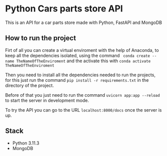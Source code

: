 # Python Cars parts store API
This is an API for a car parts store made with Python, FastAPI and MongoDB


##  How to run the project

Firt of all you can create a virtual enviroment with the help of Anaconda, to keep all the dependencies isolated, using the command `` conda create --name TheNameOfTheEnviroment`` and the activate this with ``conda activate TheNameOfTheEnviroment``

Then you need to install all the dependencies needed to run the projects, for this just run the command  ``pip install -r requirements.txt`` in the directory of the project.

Before of that you just need to run the command ``uvicorn app:app --reload`` to start the server in development mode.

To try the API you can go to the URL ``localhost:8000/docs`` once the server is up.

## Stack

* Python 3.11.3
* MongoDB
